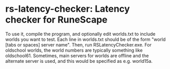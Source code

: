 # rs-latency-checker: Latency checker for RuneScape
To use it, compile the program, and optionally edit worlds.txt to include worlds you want to test. Each line in worlds.txt should be of the form "world [tabs or spaces] server name". Then, run RSLatencyChecker.exe.
For oldschool worlds, the world numbers are typically something like oldschool61.
Sometimes, main servers for worlds are offline and the alternate server is used, and this would be specified as e.g. world15a.
